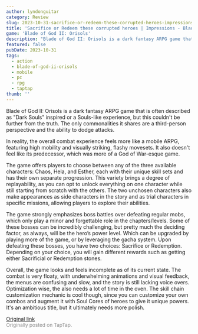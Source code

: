 ```yaml
---
author: lyndonguitar
category: Review
slug: 2023-10-31-sacrifice-or-redeem-these-corrupted-heroes-impressions-blade-of-god-ii-orisols
title: 'Sacrifice or Redeem these corrupted heroes | Impressions - Blade of God II: Orisols'
game: 'Blade of God II: Orisols'
description: "Blade of God II: Orisols is a dark fantasy ARPG game that is often described as \"Dark Souls\" inspired or a Souls-like experience, but this couldn't be further from the truth. The only commonalities it shares are a third-person perspective and the ability to dodge attacks."
featured: false
pubDate: 2023-10-31
tags:
  - action
  - blade-of-god-ii-orisols
  - mobile
  - pc
  - rpg
  - taptap
thumb: ''
---
```


Blade of God II: Orisols is a dark fantasy ARPG game that is often described as "Dark Souls" inspired or a Souls-like experience, but this couldn't be further from the truth. The only commonalities it shares are a third-person perspective and the ability to dodge attacks.

In reality, the overall combat experience feels more like a mobile ARPG, featuring high mobility and visually striking, flashy movesets. It also doesn't feel like its predecessor, which was more of a God of War-esque game.

The game offers players to choose between any of the three available characters: Chaos, Hela, and Esther, each with their unique skill sets and has their own separate progression. This variety brings a degree of replayability, as you can opt to unlock everything on one character while still starting from scratch with the others. The two unchosen characters also make appearances as side characters in the
story and as trial characters in specific missions, allowing players to explore their abilities.

The game strongly emphasizes boss battles over defeating regular mobs, which only play a minor and forgettable role in the chapters/levels. Some of these bosses can be incredibly challenging,  but pretty much the deciding factor, as always, will be the hero’s power level. Which can be upgraded by playing more of the game, or by leveraging the gacha system. Upon defeating these bosses, you have two choices: Sacrifice or Redemption. Depending on your choice, you will gain different rewards such as getting either Sacrificial or Redemption stones.

Overall, the game looks and feels incomplete as of its current state. The combat is very floaty, with underwhelming animations and visual feedback, the menus are confusing and slow, and the story is still lacking voice overs. Optimization wise, the also needs a lot of time in the oven. The skill chain customization mechanic is cool though, since you can customize your own combos and augment it with Soul Cores of heroes to give it unique powers. It's an ambitious title, but it ultimately needs more polish.

[Original link](https://www.taptap.io/post/6492891)<br><span style="font-size: 0.95em; color: #888;">Originally posted on TapTap.</span>